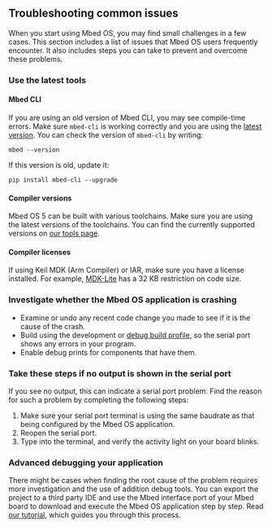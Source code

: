 ## Troubleshooting common issues

When you start using Mbed OS, you may find small challenges in a few cases. This section includes a list of issues that Mbed OS users frequently encounter. It also includes steps you can take to prevent and overcome these problems.

### Use the latest tools

#### Mbed CLI

If you are using an old version of Mbed CLI, you may see compile-time errors. Make sure `mbed-cli` is working correctly and you are using the [latest version](https://github.com/ARMmbed/mbed-cli/releases). You can check the version of `mbed-cli` by writing:

 ```
 mbed --version
 ```

 If this version is old, update it:

 ```
 pip install mbed-cli --upgrade
 ```

#### Compiler versions

Mbed OS 5 can be built with various toolchains. Make sure you are using the latest versions of the toolchains. You can find the currently supported versions on [our tools page](https://os.mbed.com/docs/v5.9/tools/index.html).

#### Compiler licenses

If using Keil MDK (Arm Compiler) or IAR, make sure you have a license installed. For example, [MDK-Lite](http://www.keil.com/arm/mdk.asp) has a 32 KB restriction on code size.

### Investigate whether the Mbed OS application is crashing

- Examine or undo any recent code change you made to see if it is the cause of the crash.
- Build using the development or [debug build profile](https://os.mbed.com/docs/v5.9/tools/build-profiles.html), so the serial port shows any errors in your program.
- Enable debug prints for components that have them.

### Take these steps if no output is shown in the serial port

If you see no output, this can indicate a serial port problem. Find the reason for such a problem by completing the following steps:

1. Make sure your serial port terminal is using the same baudrate as that being configured by the Mbed OS application.
1. Reopen the serial port.
1. Type into the terminal, and verify the activity light on your board blinks.

### Advanced debugging your application

There might be cases when finding the root cause of the problem requires more investigation and the use of addition debug tools. You can export the project to a third party IDE and use the Mbed interface port of your Mbed board to download and execute the Mbed OS application step by step. Read [our tutorial](debugging.html), which guides you through this process.
